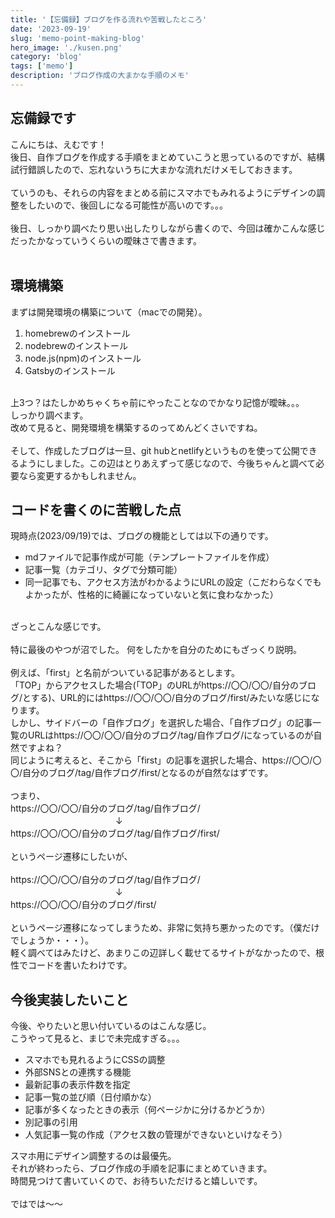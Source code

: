 ```yaml
---
title: '【忘備録】ブログを作る流れや苦戦したところ'
date: '2023-09-19'
slug: 'memo-point-making-blog'
hero_image: './kusen.png'
category: 'blog'
tags: ['memo']
description: 'ブログ作成の大まかな手順のメモ'
---
```


## 忘備録です
こんにちは、えむです！<br>
後日、自作ブログを作成する手順をまとめていこうと思っているのですが、結構試行錯誤したので、忘れないうちに大まかな流れだけメモしておきます。<br>
<br>
ていうのも、それらの内容をまとめる前にスマホでもみれるようにデザインの調整をしたいので、後回しになる可能性が高いのです。。。<br>
<br>
後日、しっかり調べたり思い出したりしながら書くので、今回は確かこんな感じだったかなっていうくらいの曖昧さで書きます。<br>
<br>
## 環境構築
まずは開発環境の構築について（macでの開発）。<br>
1. homebrewのインストール
2. nodebrewのインストール
3. node.js(npm)のインストール
4. Gatsbyのインストール
<br>
上3つ？はたしかめちゃくちゃ前にやったことなのでかなり記憶が曖昧。。。<br>
しっかり調べます。<br>
改めて見ると、開発環境を構築するのってめんどくさいですね。<br>
<br>
そして、作成したブログは一旦、git hubとnetlifyというものを使って公開できるようにしました。この辺はとりあえずって感じなので、今後ちゃんと調べて必要なら変更するかもしれません。
<br>

## コードを書くのに苦戦した点
現時点(2023/09/19)では、ブログの機能としては以下の通りです。<br>
* mdファイルで記事作成が可能（テンプレートファイルを作成）
* 記事一覧（カテゴリ、タグで分類可能）
* 同一記事でも、アクセス方法がわかるようにURLの設定（こだわらなくでもよかったが、性格的に綺麗になっていないと気に食わなかった）
<br>
ざっとこんな感じです。<br><br>
特に最後のやつが沼でした。
何をしたかを自分のためにもざっくり説明。<br><br>
例えば、「first」と名前がついている記事があるとします。<br>
「TOP」からアクセスした場合(「TOP」のURLがhttps://〇〇/〇〇/自分のブログ/とする)、URL的にはhttps://〇〇/〇〇/自分のブログ/first/みたいな感じになります。<br>
しかし、サイドバーの「自作ブログ」を選択した場合、「自作ブログ」の記事一覧のURLはhttps://〇〇/〇〇/自分のブログ/tag/自作ブログ/になっているのが自然ですよね？<br>
同じように考えると、そこから「first」の記事を選択した場合、https://〇〇/〇〇/自分のブログ/tag/自作ブログ/first/となるのが自然なはずです。<br><br>
つまり、<br>
https://〇〇/〇〇/自分のブログ/tag/自作ブログ/<br>
　　　　　　　　　　　　↓<br>
https://〇〇/〇〇/自分のブログ/tag/自作ブログ/first/ <br><br>
というページ遷移にしたいが、<br><br>
https://〇〇/〇〇/自分のブログ/tag/自作ブログ/<br>
　　　　　　　　　　　　↓<br>
https://〇〇/〇〇/自分のブログ/first/<br><br>
というページ遷移になってしまうため、非常に気持ち悪かったのです。（僕だけでしょうか・・・）。<br>
軽く調べてはみたけど、あまりこの辺詳しく載せてるサイトがなかったので、根性でコードを書いたわけです。

## 今後実装したいこと
今後、やりたいと思い付いているのはこんな感じ。<br>
こうやって見ると、まじで未完成すぎる。。。<br>
* スマホでも見れるようにCSSの調整
* 外部SNSとの連携する機能
* 最新記事の表示件数を指定
* 記事一覧の並び順（日付順かな）
* 記事が多くなったときの表示（何ページかに分けるかどうか）
* 別記事の引用
* 人気記事一覧の作成（アクセス数の管理ができないといけなそう）

スマホ用にデザイン調整するのは最優先。<br>
それが終わったら、ブログ作成の手順を記事にまとめていきます。<br>
時間見つけて書いていくので、お待ちいただけると嬉しいです。<br>
<br>
ではでは〜〜





